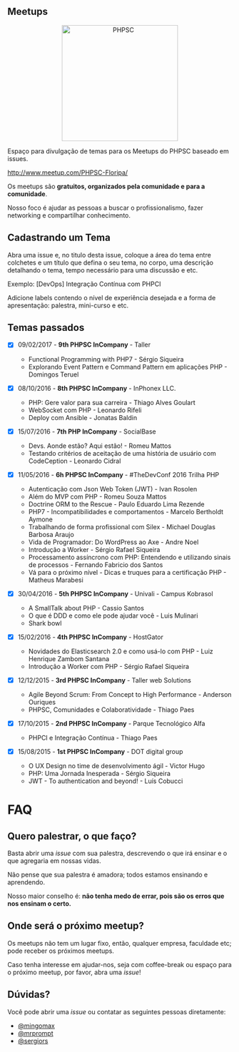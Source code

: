 Meetups
-------

<p align="center">
  <img src="https://avatars1.githubusercontent.com/u/1852195?v=3&s=200" alt="PHPSC" width=260 />
</p>

Espaço para divulgação de temas para os Meetups do PHPSC baseado em issues.

http://www.meetup.com/PHPSC-Floripa/

Os meetups são **gratuitos, organizados pela comunidade e para a comunidade**.

Nosso foco é ajudar as pessoas a buscar o profissionalismo, fazer networking e compartilhar conhecimento.

## Cadastrando um Tema

Abra uma issue e, no titulo desta issue, coloque a área do tema entre colchetes e um título que defina o seu tema, no corpo, uma descrição detalhando o tema, tempo necessário para uma discussão e etc.

Exemplo: [DevOps] Integração Contínua com PHPCI

Adicione labels contendo o nível de experiência desejada e a forma de apresentação: palestra, mini-curso e etc.


## Temas passados

- [x] 09/02/2017 - **9th PHPSC InCompany** - Taller
  - Functional Programming with PHP7 - Sérgio Siqueira
  - Explorando Event Pattern e Command Pattern em aplicações PHP - Domingos Teruel

- [x] 08/10/2016 - **8th PHPSC InCompany** - InPhonex LLC.
  - PHP: Gere valor para sua carreira - Thiago Alves Goulart 
  - WebSocket com PHP - Leonardo Rifeli 
  - Deploy com Ansible - Jonatas Baldin

- [x] 15/07/2016 - **7th PHP InCompany** - SocialBase
  - Devs. Aonde estão? Aqui estão! - Romeu Mattos
  - Testando critérios de aceitação de uma história de usuário com CodeCeption - Leonardo Cidral 
  
- [x] 11/05/2016 - **6h PHPSC InCompany** - #TheDevConf 2016 Trilha PHP
  - Autenticação com Json Web Token (JWT) - Ivan Rosolen
  - Além do MVP com PHP - Romeu Souza Mattos
  - Doctrine ORM to the Rescue - Paulo Eduardo Lima Rezende
  - PHP7 - Incompatibilidades e comportamentos - Marcelo Bertholdt Aymone
  - Trabalhando de forma profissional com Silex - Michael Douglas Barbosa Araujo
  - Vida de Programador: Do WordPress ao Axe - Andre Noel
  - Introdução a Worker - Sérgio Rafael Siqueira
  - Processamento assíncrono com PHP: Entendendo e utilizando sinais de processos - Fernando Fabricio dos Santos
  - Vá para o próximo nível - Dicas e truques para a certificação PHP - Matheus Marabesi

- [x] 30/04/2016 - **5th PHPSC InCompany** - Univali - Campus Kobrasol
  - A SmallTalk about PHP - Cassio Santos
  - O que é DDD e como ele pode ajudar você - Luis Mulinari
  - Shark bowl

- [x] 15/02/2016 - **4th PHPSC InCompany** - HostGator
  - Novidades do Elasticsearch 2.0 e como usá-lo com PHP - Luiz Henrique Zambom Santana
  - Introdução a Worker com PHP - Sérgio Rafael Siqueira

- [x] 12/12/2015 - **3rd PHPSC InCompany** - Taller web Solutions
  - Agile Beyond Scrum: From Concept to High Performance - Anderson Ouriques
  - PHPSC, Comunidades e Colaboratividade - Thiago Paes

- [x] 17/10/2015 - **2nd PHPSC InCompany** - Parque Tecnológico Alfa
  - PHPCI e Integração Contínua - Thiago Paes

- [x] 15/08/2015 - **1st PHPSC InCompany** - DOT digital group
  - O UX Design no time de desenvolvimento ágil - Victor Hugo
  - PHP: Uma Jornada Inesperada - Sérgio Siqueira
  - JWT - To authentication and beyond! - Luís Cobucci

# FAQ

## Quero palestrar, o que faço?
Basta abrir uma *issue* com sua palestra, descrevendo o que irá ensinar e o que agregaria em nossas vidas.

Não pense que sua palestra é amadora; todos estamos ensinando e aprendendo.

Nosso maior conselho é: **não tenha medo de errar, pois são os erros que nos ensinam o certo.**

## Onde será o próximo meetup?
Os meetups não tem um lugar fixo, então, qualquer empresa, faculdade etc; pode receber os próximos meetups.

Caso tenha interesse em ajudar-nos, seja com coffee-break ou espaço para o próximo meetup, por favor, abra uma *issue*!

## Dúvidas?
Você pode abrir uma *issue* ou contatar as seguintes pessoas diretamente:

* [@mingomax](https://github.com/mingomax)
* [@mrprompt](https://github.com/mrprompt)
* [@sergiors](https://github.com/sergiors)
